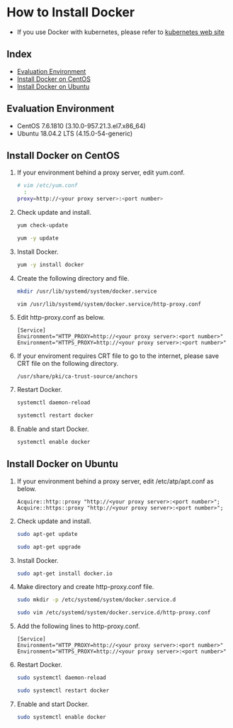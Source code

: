 # How to Install Docker
- If you use Docker with kubernetes, please refer to [kubernetes web site](https://kubernetes.io/docs/setup/production-environment/container-runtimes/.)

## Index
- [Evaluation Environment](#Evaluation-Environment)
- [Install Docker on CentOS](#Install-Docker-on-CentOS)
- [Install Docker on Ubuntu](#Install-Docker-on-Ubuntu)

## Evaluation Environment
- CentOS 7.6.1810 (3.10.0-957.21.3.el7.x86_64)
- Ubuntu 18.04.2 LTS (4.15.0-54-generic)

## Install Docker on CentOS
1. If your environment behind a proxy server, edit yum.conf.
   ```bash
   # vim /etc/yum.conf
     :
   proxy=http://<your proxy server>:<port number>
   ```
1. Check update and install.
   ```bash
   yum check-update
   ```
   ```bash
   yum -y update
   ```
1. Install Docker.
   ```bash
   yum -y install docker
   ```
1. Create the following directory and file.
   ```bash
   mkdir /usr/lib/systemd/system/docker.service
   ```
   ```bash
   vim /usr/lib/systemd/system/docker.service/http-proxy.conf
   ```
1. Edit http-proxy.conf as below.
   ```
   [Service]
   Environment="HTTP_PROXY=http://<your proxy server>:<port number>"
   Environment="HTTPS_PROXY=http://<your proxy server>:<port number>"
   ```
1. If your enviroment requires CRT file to go to the internet, please save CRT file on the following directory.
   ```
   /usr/share/pki/ca-trust-source/anchors
   ```
1. Restart Docker.
   ```bash
   systemctl daemon-reload
   ```
   ```bash
   systemctl restart docker
   ```
1. Enable and start Docker.
   ```bash
   systemctl enable docker
   ```

## Install Docker on Ubuntu
1. If your environment behind a proxy server, edit /etc/atp/apt.conf as below.
   ```
   Acquire::http::proxy "http://<your proxy server>:<port number>";
   Acquire::https::proxy "http://<your proxy server>:<port number>";
   ```
1. Check update and install.
   ```bash
   sudo apt-get update
   ```
   ```bash
   sudo apt-get upgrade
   ```
1. Install Docker.
   ```bash
   sudo apt-get install docker.io
   ```
1. Make directory and create http-proxy.conf file.
   ```bash
   sudo mkdir -p /etc/systemd/system/docker.service.d
   ```
   ```bash
   sudo vim /etc/systemd/system/docker.service.d/http-proxy.conf
   ```
1. Add the following lines to http-proxy.conf.
   ```
   [Service]
   Environment="HTTP_PROXY=http://<your proxy server>:<port number>"
   Environment="HTTPS_PROXY=http://<your proxy server>:<port number>"
   ```
1. Restart Docker.
   ```bash
   sudo systemctl daemon-reload
   ```
   ```bash
   sudo systemctl restart docker
   ```
1. Enable and start Docker.
   ```bash
   sudo systemctl enable docker
   ```
